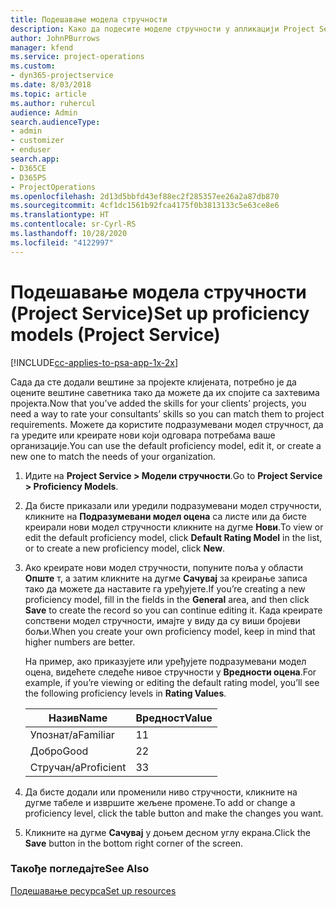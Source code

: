 ```yaml
---
title: Подешавање модела стручности
description: Како да подесите моделе стручности у апликацији Project Service
author: JohnPBurrows
manager: kfend
ms.service: project-operations
ms.custom:
- dyn365-projectservice
ms.date: 8/03/2018
ms.topic: article
ms.author: ruhercul
audience: Admin
search.audienceType:
- admin
- customizer
- enduser
search.app:
- D365CE
- D365PS
- ProjectOperations
ms.openlocfilehash: 2d13d5bbfd43ef88ec2f285357ee26a2a87db870
ms.sourcegitcommit: 4cf1dc1561b92fca4175f0b3813133c5e63ce8e6
ms.translationtype: HT
ms.contentlocale: sr-Cyrl-RS
ms.lasthandoff: 10/28/2020
ms.locfileid: "4122997"
---
```

# <a name="set-up-proficiency-models-project-service"></a><span data-ttu-id="5a71d-103">Подешавање модела стручности (Project Service)</span><span class="sxs-lookup"><span data-stu-id="5a71d-103">Set up proficiency models (Project Service)</span></span>

[!INCLUDE[cc-applies-to-psa-app-1x-2x](../includes/cc-applies-to-psa-app-1x-2x.md)]

<span data-ttu-id="5a71d-104">Сада да сте додали вештине за пројекте клијената, потребно је да оцените вештине саветника тако да можете да их спојите са захтевима пројекта.</span><span class="sxs-lookup"><span data-stu-id="5a71d-104">Now that you’ve added the skills for your clients’ projects, you need a way to rate your consultants’ skills so you can match them to project requirements.</span></span> <span data-ttu-id="5a71d-105">Можете да користите подразумевани модел стручност, да га уредите или креирате нови који одговара потребама ваше организације.</span><span class="sxs-lookup"><span data-stu-id="5a71d-105">You can use the default proficiency model, edit it, or create a new one to match the needs of your organization.</span></span>  
  
1.  <span data-ttu-id="5a71d-106">Идите на **Project Service > Модели стручности**.</span><span class="sxs-lookup"><span data-stu-id="5a71d-106">Go to **Project Service > Proficiency Models**.</span></span>  
  
2.  <span data-ttu-id="5a71d-107">Да бисте приказали или уредили подразумевани модел стручности, кликните на **Подразумевани модел оцена** са листе или да бисте креирали нови модел стручности кликните на дугме **Нови**.</span><span class="sxs-lookup"><span data-stu-id="5a71d-107">To view or edit the default proficiency model, click **Default Rating Model** in the list, or to create a new proficiency model, click **New**.</span></span>  
  
3.  <span data-ttu-id="5a71d-108">Ако креирате нови модел стручности, попуните поља у области **Опште** т, а затим кликните на дугме **Сачувај** за креирање записа тако да можете да наставите га уређујете.</span><span class="sxs-lookup"><span data-stu-id="5a71d-108">If you’re creating a new proficiency model, fill in the fields in the **General** area, and then click **Save** to create the record so you can continue editing it.</span></span> <span data-ttu-id="5a71d-109">Када креирате сопствени модел стручности, имајте у виду да су виши бројеви бољи.</span><span class="sxs-lookup"><span data-stu-id="5a71d-109">When you create your own proficiency model, keep in mind that higher numbers are better.</span></span>  
  
     <span data-ttu-id="5a71d-110">На пример, ако приказујете или уређујете подразумевани модел оцена, видећете следеће нивое стручности у **Вредности оцена**.</span><span class="sxs-lookup"><span data-stu-id="5a71d-110">For example, if you’re viewing or editing the default rating model, you’ll see the following proficiency levels in **Rating Values**.</span></span>  
  
    |<span data-ttu-id="5a71d-111">Назив</span><span class="sxs-lookup"><span data-stu-id="5a71d-111">Name</span></span>|<span data-ttu-id="5a71d-112">Вредност</span><span class="sxs-lookup"><span data-stu-id="5a71d-112">Value</span></span>|  
    |----------|-----------|  
    |<span data-ttu-id="5a71d-113">Упознат/а</span><span class="sxs-lookup"><span data-stu-id="5a71d-113">Familiar</span></span>|<span data-ttu-id="5a71d-114">1</span><span class="sxs-lookup"><span data-stu-id="5a71d-114">1</span></span>|  
    |<span data-ttu-id="5a71d-115">Добро</span><span class="sxs-lookup"><span data-stu-id="5a71d-115">Good</span></span>|<span data-ttu-id="5a71d-116">2</span><span class="sxs-lookup"><span data-stu-id="5a71d-116">2</span></span>|  
    |<span data-ttu-id="5a71d-117">Стручан/а</span><span class="sxs-lookup"><span data-stu-id="5a71d-117">Proficient</span></span>|<span data-ttu-id="5a71d-118">3</span><span class="sxs-lookup"><span data-stu-id="5a71d-118">3</span></span>|  
  
4.  <span data-ttu-id="5a71d-119">Да бисте додали или променили ниво стручности, кликните на дугме табеле и извршите жељене промене.</span><span class="sxs-lookup"><span data-stu-id="5a71d-119">To add or change a proficiency level, click the table button and make the changes you want.</span></span>  
  
5.  <span data-ttu-id="5a71d-120">Кликните на дугме **Сачувај** у доњем десном углу екрана.</span><span class="sxs-lookup"><span data-stu-id="5a71d-120">Click the **Save** button in the bottom right corner of the screen.</span></span>  
  
### <a name="see-also"></a><span data-ttu-id="5a71d-121">Такође погледајте</span><span class="sxs-lookup"><span data-stu-id="5a71d-121">See Also</span></span>  
 [<span data-ttu-id="5a71d-122">Подешавање ресурса</span><span class="sxs-lookup"><span data-stu-id="5a71d-122">Set up resources</span></span>](../psa/set-up-resources.md)
